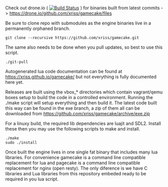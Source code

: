 
Check out drone.io
( [![Build Status](https://drone.io/github.com/xriss/gamecake/status.png)](https://drone.io/github.com/xriss/gamecake/latest) )
for binaries built from latest commits -> https://drone.io/github.com/xriss/gamecake/files


Be sure to clone repo with submodules as the engine binaries live in a 
permanently orphaned branch.

	git clone --recursive https://github.com/xriss/gamecake.git

The same also needs to be done when you pull updates, so best to use 
this script.

	./git-pull


Autogenerated lua code documentation can be found at 
https://xriss.github.io/gamecake/ but not everything is fully 
documented here yet.

Releases are built using the vbox_* directories which contain 
vagrant/qemu boxes setup to build the code in a controlled environment. 
Running the ./make script will setup everything and then build it. The 
latest code built this way can be found in the exe branch, a zip of 
them all can be downloaded from 
https://github.com/xriss/gamecake/archive/exe.zip

For a linuxy build, the required lib dependencies are luajit and SDL2. 
Install these then you may use the following scripts to 
make and install.

	./make
	sudo ./install


Once built the engine lives in one single fat binary that includes many 
lua libraries. For convenience gamecake is a command line compatible 
replacement for lua and pagecake is a command line compatible 
replacement for nginx (open resty). The only diference is we have C 
libraries and Lua libraries from this repository embeded ready to be 
required in you lua script.
